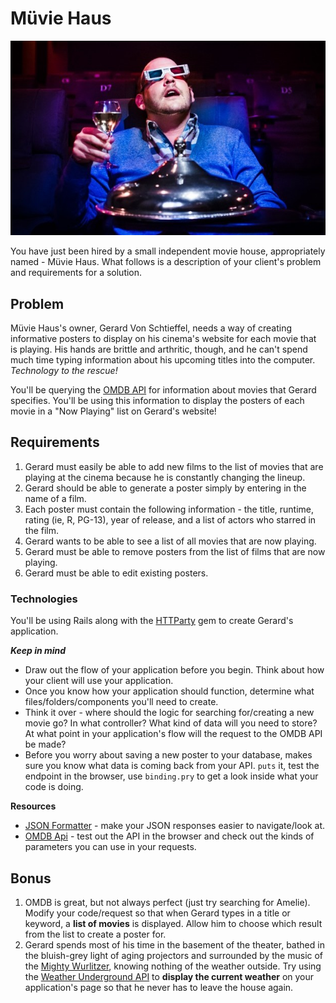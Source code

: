 # Müvie Haus
![](./img/at_the_movies.jpg)

You have just been hired by a small independent movie house, appropriately named - Müvie Haus. What follows is a description of your client's problem and requirements for a solution.

## Problem

Müvie Haus's owner, Gerard Von Schtieffel, needs a way of creating informative posters to display on his cinema's website for each movie that is playing. His hands are brittle and arthritic, though, and he can't spend much time typing information about his upcoming titles into the computer. _Technology to the rescue!_

You'll be querying the [OMDB API](http://www.omdbapi.com/) for information about movies that Gerard specifies. You'll be using this information to display the posters of each movie in a "Now Playing" list on Gerard's website!

## Requirements

1. Gerard must easily be able to add new films to the list of movies that are playing at the cinema because he is constantly changing the lineup.
1. Gerard should be able to generate a poster simply by entering in the name of a film.
1. Each poster must contain the following information - the title, runtime, rating (ie, R, PG-13), year of release, and a list of actors who starred in the film.
1. Gerard wants to be able to see a list of all movies that are now playing.
1. Gerard must be able to remove posters from the list of films that are now playing.
1. Gerard must be able to edit existing posters.

### Technologies

You'll be using Rails along with the [HTTParty](http://johnnunemaker.com/httparty/) gem to create Gerard's application.

***Keep in mind*** 

- Draw out the flow of your application before you begin. Think about how your client will use your application.
- Once you know how your application should function, determine what files/folders/components you'll need to create.
- Think it over - where should the logic for searching for/creating a new movie go? In what controller? What kind of data will you need to store? At what point in your application's flow will the request to the OMDB API be made? 
- Before you worry about saving a new poster to your database, makes sure you know what data is coming back from your API. `puts` it, test the endpoint in the browser, use `binding.pry` to get a look inside what your code is doing.

**Resources**

- [JSON Formatter](https://jsonformatter.curiousconcept.com/) - make your JSON responses easier to navigate/look at.
- [OMDB Api](http://www.omdbapi.com/) - test out the API in the browser and check out the kinds of parameters you can use in your requests.

## Bonus

1. OMDB is great, but not always perfect (just try searching for Amelie). Modify your code/request so that when Gerard types in a title or keyword, a **list of movies** is displayed. Allow him to choose which result from the list to create a poster for.
1. Gerard spends most of his time in the basement of the theater, bathed in the bluish-grey light of aging projectors and surrounded by the music of the [Mighty Wurlitzer](https://en.wikipedia.org/wiki/Wurlitzer), knowing nothing of the weather outside. Try using the [Weather Underground API](http://www.wunderground.com/weather/api/) to **display the current weather** on your application's page so that he never has to leave the house again.
